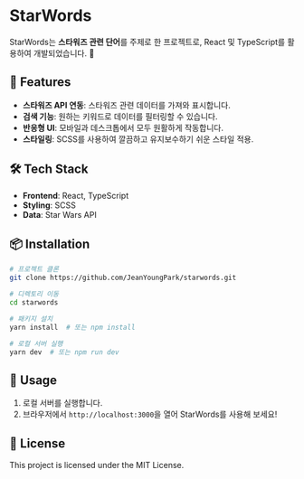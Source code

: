 # StarWords

StarWords는 **스타워즈 관련 단어**를 주제로 한 프로젝트로, React 및 TypeScript를 활용하여 개발되었습니다. 🚀

## 📌 Features

- **스타워즈 API 연동**: 스타워즈 관련 데이터를 가져와 표시합니다.
- **검색 기능**: 원하는 키워드로 데이터를 필터링할 수 있습니다.
- **반응형 UI**: 모바일과 데스크톱에서 모두 원활하게 작동합니다.
- **스타일링**: SCSS를 사용하여 깔끔하고 유지보수하기 쉬운 스타일 적용.

## 🛠 Tech Stack

- **Frontend**: React, TypeScript
- **Styling**: SCSS
- **Data**: Star Wars API

## 📦 Installation

```bash
# 프로젝트 클론
git clone https://github.com/JeanYoungPark/starwords.git

# 디렉토리 이동
cd starwords

# 패키지 설치
yarn install  # 또는 npm install

# 로컬 서버 실행
yarn dev  # 또는 npm run dev
```

## 🚀 Usage

1. 로컬 서버를 실행합니다.
2. 브라우저에서 `http://localhost:3000`을 열어 StarWords를 사용해 보세요!

## 📄 License

This project is licensed under the MIT License.
